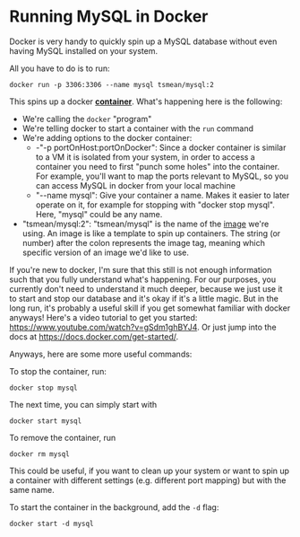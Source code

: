 # Running MySQL in Docker

Docker is very handy to quickly spin up a MySQL database without even having MySQL installed on your system.

All you have to do is to run:
```
docker run -p 3306:3306 --name mysql tsmean/mysql:2
```
This spins up a docker [**container**](https://docs.docker.com/get-started/part2/#introduction). What's happening here is the following:
- We're calling the `docker` "program"
- We're telling docker to start a container with the `run` command
- We're adding options to the docker container:
  - -"-p portOnHost:portOnDocker": Since a docker container is similar to a VM it is isolated from your system, in order to access a container you need to first "punch some holes" into the container. For example, you'll want to map the ports relevant to MySQL, so you can access MySQL in docker from your local machine
  - "--name mysql": Give your container a name. Makes it easier to later operate on it, for example for stopping with "docker stop mysql". Here, "mysql" could be any name.
- "tsmean/mysql:2": "tsmean/mysql" is the name of the [image](https://docs.docker.com/get-started/part2/#introduction) we're using. An image is like a template to spin up containers. The string (or number) after the colon represents the image tag, meaning which specific version of an image we'd like to use.

If you're new to docker, I'm sure that this still is not enough information such that you fully understand what's happening. For our purposes, you currently don't need to understand it much deeper, because we just use it to start and stop our database and it's okay if it's a little magic. But in the long run, it's probably a useful skill if you get somewhat familiar with docker anyways! Here's a video tutorial to get you started: https://www.youtube.com/watch?v=gSdm1ghBYJ4. Or just jump into the docs at https://docs.docker.com/get-started/.

Anyways, here are some more useful commands:

To stop the container, run:
```
docker stop mysql
```
The next time, you can simply start with
```
docker start mysql
```

To remove the container, run
```
docker rm mysql
```
This could be useful, if you want to clean up your system or want to spin up a container with different settings (e.g. different port mapping) but with the same name.

To start the container in the background, add the `-d` flag:
```
docker start -d mysql
```
